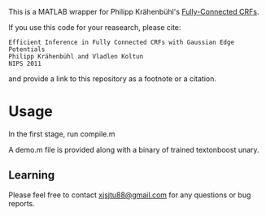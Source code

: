 This is a MATLAB wrapper for  Philipp Krähenbühl's [Fully-Connected CRFs](http://www.philkr.net/home/densecrf).

If you use this code for your reasearch, please cite:

```
Efficient Inference in Fully Connected CRFs with Gaussian Edge Potentials
Philipp Krähenbühl and Vladlen Koltun
NIPS 2011
```

and provide a link to this repository as a footnote or a citation.

Usage
=======================
In the first stage, run compile.m

A demo.m file is provided along with a binary of trained textonboost unary.

Learning
----------
Please feel free to contact xjsjtu88@gmail.com for any questions or bug reports.
